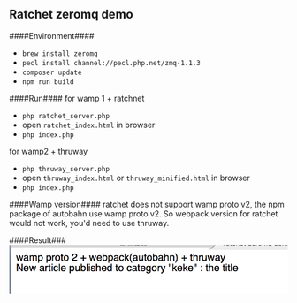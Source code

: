 Ratchet zeromq demo
-----
####Environment####
+ `brew install zeromq`
+ `pecl install channel://pecl.php.net/zmq-1.1.3`
+ `composer update`
+ `npm run build`

####Run####
for wamp 1 + ratchnet


+ `php ratchet_server.php`
+ open `ratchet_index.html` in browser
+ `php index.php`

for wamp2 + thruway

+ `php thruway_server.php`
+ open `thruway_index.html` or `thruway_minified.html` in browser
+ `php index.php`

####Wamp version####
ratchet does not support wamp proto v2, the npm package of autobahn use wamp proto v2. So webpack version for ratchet would not work, you'd need to use thruway.

####Result###
![result](result.png)
